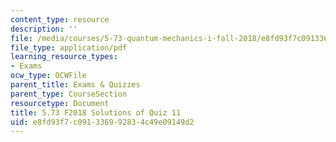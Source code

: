 ```yaml
---
content_type: resource
description: ''
file: /media/courses/5-73-quantum-mechanics-i-fall-2018/e8fd93f7c091336992834c49e09149d2_MIT5_73F18_quiz11_soln.pdf
file_type: application/pdf
learning_resource_types:
- Exams
ocw_type: OCWFile
parent_title: Exams & Quizzes
parent_type: CourseSection
resourcetype: Document
title: 5.73 F2018 Solutions of Quiz 11
uid: e8fd93f7-c091-3369-9283-4c49e09149d2
---
```


